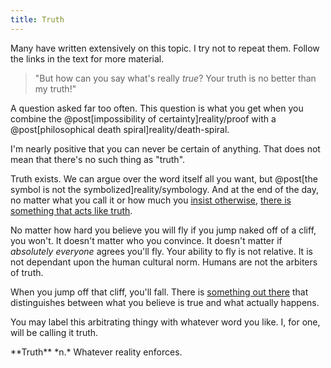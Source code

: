 ```yaml
---
title: Truth
---
```

<aside class="info inline" markdown="block">
Many have written extensively on this topic. I try not to repeat them. Follow the links in the text for more material.
</aside>

> "But how can you say what's really *true*? Your truth is no better than my truth!"

A question asked far too often. This question is what you get when you combine the @post[impossibility of certainty]reality/proof with a @post[philosophical death spiral]reality/death-spiral.

I'm nearly positive that you can never be certain of anything. That does not mean that there's no such thing as "truth".

Truth exists. We can argue over the word itself all you want, but @post[the symbol is not the symbolized]reality/symbology. And at the end of the day, no matter what you call it or how much you [insist otherwise](http://en.wikipedia.org/wiki/Trivialism), [there is something that acts like truth](http://lesswrong.com/lw/eqn/the_useful_idea_of_truth/).

No matter how hard you believe you will fly if you jump naked off of a cliff, you won't. It doesn't matter who you convince. It doesn't matter if *absolutely everyone* agrees you'll fly. Your ability to fly is not relative. It is not dependant upon the human cultural norm. Humans are not the arbiters of truth.

When you jump off that cliff, you'll fall. There is [something out there](http://yudkowsky.net/rational/the-simple-truth) that distinguishes between what you believe is true and what actually happens.

You may label this arbitrating thingy with whatever word you like. I, for one, will be calling it <span class="define">truth</span>.

<aside class="define" markdown="block">
**Truth** *n.* Whatever reality enforces.
</aside>
